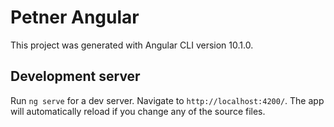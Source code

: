 # Petner Angular

This project was generated with Angular CLI version 10.1.0.

## Development server

Run `ng serve` for a dev server. Navigate to `http://localhost:4200/`. The app will automatically reload if you change any of the source files.
